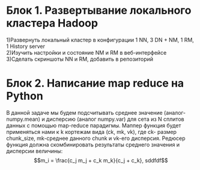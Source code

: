 # Блок 1. Развертывание локального кластера Hadoop
1)Развернуть локальный кластер в конфигурации 1 NN, 3 DN + NM, 1 RM, 1 History server\
2)Изучить настройки и состояние NM и RM в веб-интерфейсе\
3)Сделать скриншоты NN и RM, добавить в репозиторий
# Блок 2. Написание map reduce на Python
В данной задаче мы будем подсчитывать среднее значение (аналог- numpy.mean) и дисперсию (аналог numpy.var) для сета из N сплитов данных с помощью map-reduce парадигмы. Маппер функция будет применяться нами к k кортежам вида (сk, mk, vk), где ck- размер chunk_size, mk-среднее данного chunk и vk-его дисперсия. Редюсер функция должна скомбинировать результаты среднего значения и дисперсии величины:
$$m_i = \frac{c_j m_j + c_k m_k}{c_j + c_k},
sddfdf$$
